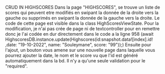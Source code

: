 CRUD IN HIGHSCORES
Dans la page "HIGHSCORES", se trouve un liste de scores qui peuvent etre modifiés en swipant la donnée de la droite vers la gauche ou supprimés en swipant la donnée de la gauche vers la droite. Le code de cette page est visible dans la class HighScoresViewState. Pour la modification, je n'ai pas crée de page ni de textcontroller pour en remettre donc je l'ai codée en dur directement dans le code a la ligne 958 (await HighscoresDB.instance.update(Highscores(id:snapshot.data![index].id! ,date: "19-10-2022", name: "Souleymane", score: "99"));) Ensuite pour l'ajout, un bouton vous amene sur une nouvelle page dans laquelle vous pourrez ajouter la date, le nom et le score vu que l'id est généré automatiquement dans la bd. Il n'y a qu'une seule validation pour le "required".
